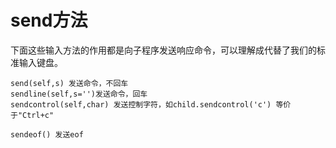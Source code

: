 # send方法

下面这些输入方法的作用都是向子程序发送响应命令，可以理解成代替了我们的标准输入键盘。

```text
send(self,s) 发送命令，不回车
sendline(self,s='')发送命令，回车
sendcontrol(self,char) 发送控制字符，如child.sendcontrol('c') 等价于"Ctrl+c"

sendeof() 发送eof
```

